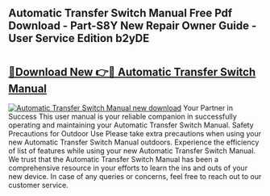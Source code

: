 ## Automatic Transfer Switch Manual Free Pdf Download - Part-S8Y New Repair Owner Guide - User Service Edition b2yDE

# <h2><a href="http://bc29768.oget.top/?id=Automatic+Transfer+Switch+Manual">🔗Download New 👉🔴 Automatic Transfer Switch Manual</a></h2>

[![Automatic Transfer Switch Manual new download](https://i.imgur.com/5g1atiW.png)](http://bc29768.oget.top/?id=Automatic+Transfer+Switch+Manual)
Your Partner in Success This user manual is your reliable companion in successfully operating and maintaining your Automatic Transfer Switch Manual. Safety Precautions for Outdoor Use Please take extra precautions when using your new Automatic Transfer Switch Manual outdoors. Experience the efficiency of list of features while using your new Automatic Transfer Switch Manual. We trust that the Automatic Transfer Switch Manual has been a comprehensive resource in your efforts to learn the ins and outs of your new device. In case of any queries or concerns, feel free to reach out to our customer service.

